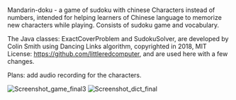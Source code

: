 # 
Mandarin-doku - a game of sudoku with chinese Characters instead of numbers, 
intended for helping learners of Chinese language to memorize new characters while playing.
Consists of sudoku game and vocabulary.


The Java classes: ExactCoverProblem and SudokuSolver, are developed by Colin Smith using Dancing Links algorithm, copyrighted in 2018, MIT License: https://github.com/littleredcomputer, and are used here with a few changes.


Plans: add audio recording for the characters.



![Screenshot_game_final3](https://user-images.githubusercontent.com/90948269/195262732-3fb0ddd5-dd33-4623-b568-39c4ca32817f.png)
![Screenshot_dict_final](https://user-images.githubusercontent.com/90948269/194834976-9f25bf5a-ef90-4106-a19e-e1c5faa80960.png)
